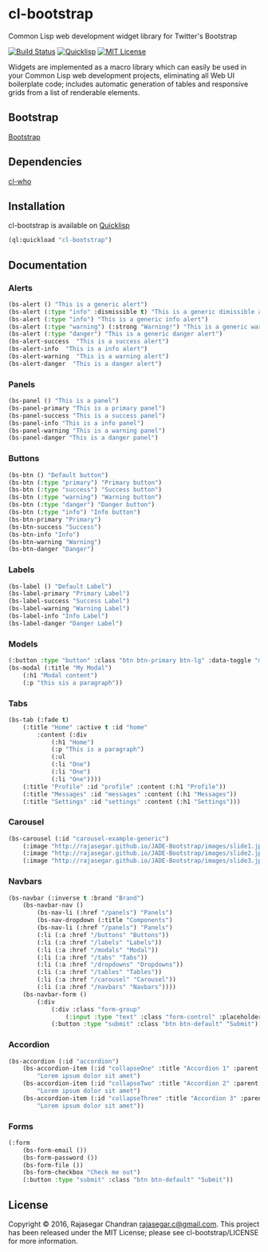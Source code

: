 # cl-bootstrap
Common Lisp web development widget library for Twitter's Bootstrap

[![Build Status](https://travis-ci.org/rajasegar/cl-bootstrap.svg?branch=master)](https://travis-ci.org/rajasegar/cl-bootstrap)
[![Quicklisp](http://quickdocs.org/badge/cl-bootstrap.svg)](http://quickdocs.org/cl-bootstrap/)
[![MIT License](https://img.shields.io/badge/license-MIT-blue.svg)](./LICENSE)

Widgets are implemented as a macro library which can easily be used in your Common Lisp web development projects, eliminating all Web UI boilerplate code; includes automatic generation of tables and responsive grids from a list of renderable elements.

## Bootstrap
[Bootstrap](http://getbootstrap.com)


## Dependencies
[cl-who](https://github.com/edicl/cl-who)

## Installation
cl-bootstrap is available on [Quicklisp](http://quicklisp.org)
```lisp
(ql:quickload "cl-bootstrap")
```


## Documentation

### Alerts

```lisp
(bs-alert () "This is a generic alert")
(bs-alert (:type "info" :dismissible t) "This is a generic dimissible alert")
(bs-alert (:type "info") "This is a generic info alert")
(bs-alert (:type "warning") (:strong "Warning!") "This is a generic warning alert")
(bs-alert (:type "danger") "This is a generic danger alert")
(bs-alert-success  "This is a success alert")
(bs-alert-info  "This is a info alert")
(bs-alert-warning  "This is a warning alert")
(bs-alert-danger  "This is a danger alert")
```

### Panels
```lisp
(bs-panel () "This is a panel")
(bs-panel-primary "This is a primary panel")
(bs-panel-success "This is a success panel")
(bs-panel-info "This is a info panel")
(bs-panel-warning "This is a warning panel")
(bs-panel-danger "This is a danger panel")
```

### Buttons
```lisp
(bs-btn () "Default button")
(bs-btn (:type "primary") "Primary button")
(bs-btn (:type "success") "Success button")
(bs-btn (:type "warning") "Warning button")
(bs-btn (:type "danger") "Danger button")
(bs-btn (:type "info") "Info button") 
(bs-btn-primary "Primary")
(bs-btn-success "Success")
(bs-btn-info "Info")
(bs-btn-warning "Warning")
(bs-btn-danger "Danger")
``` 

### Labels
```lisp
(bs-label () "Default Label")
(bs-label-primary "Primary Label")
(bs-label-success "Success Label")
(bs-label-warning "Warning Label")
(bs-label-info "Info Label")
(bs-label-danger "Danger Label")
```

### Models
```lisp
(:button :type "button" :class "btn btn-primary btn-lg" :data-toggle "modal" :data-target "#myModal" "Launch demo modal")
(bs-modal (:title "My Modal")
	(:h1 "Modal content")
	(:p "this sis a paragraph"))
```

### Tabs
```lisp
(bs-tab (:fade t) 
	(:title "Home" :active t :id "home"
		:content (:div
			(:h1 "Home")
			(:p "This is a paragraph")
			(:ul
			(:li "One")
			(:li "One")
			(:li "One"))))
	(:title "Profile" :id "profile" :content (:h1 "Profile"))
	(:title "Messages" :id "messages" :content (:h1 "Messages"))
	(:title "Settings" :id "settings" :content (:h1 "Settings")))
```

### Carousel
```lisp
(bs-carousel (:id "carousel-example-generic")
	(:image "http://rajasegar.github.io/JADE-Bootstrap/images/slide1.jpg" :caption "Caption 1" :active t)
	(:image "http://rajasegar.github.io/JADE-Bootstrap/images/slide2.jpg" :caption "Caption 2" )
	(:image "http://rajasegar.github.io/JADE-Bootstrap/images/slide3.jpg" :caption "Caption 3" ))
```

### Navbars
```lisp
(bs-navbar (:inverse t :brand "Brand")
	(bs-navbar-nav ()
		(bs-nav-li (:href "/panels") "Panels")
		(bs-nav-dropdown (:title "Components")
		(bs-nav-li (:href "/panels") "Panels")
		(:li (:a :href "/buttons" "Buttons"))
		(:li (:a :href "/labels" "Labels"))
		(:li (:a :href "/modals" "Modal"))
		(:li (:a :href "/tabs" "Tabs"))
		(:li (:a :href "/dropdowns" "Dropdowns"))
		(:li (:a :href "/tables" "Tables"))
		(:li (:a :href "/carousel" "Carousel"))
		(:li (:a :href "/navbars" "Navbars"))))
	(bs-navbar-form ()
		(:div
			(:div :class "form-group"
				(:input :type "text" :class "form-control" :placeholder "Search"))
			(:button :type "submit" :class "btn btn-default" "Submit"))))
```

### Accordion
```lisp
(bs-accordion (:id "accordion")
	(bs-accordion-item (:id "collapseOne" :title "Accordion 1" :parent "accordion" :active t)
		"Lorem ipsum dolor sit amet")
	(bs-accordion-item (:id "collapseTwo" :title "Accordion 2" :parent "accordion")
		"Lorem ipsum dolor sit amet")
	(bs-accordion-item (:id "collapseThree" :title "Accordion 3" :parent "accordion")
		"Lorem ipsum dolor sit amet"))
```


### Forms
```lisp
(:form
	(bs-form-email ())
	(bs-form-password ())
	(bs-form-file ())
	(bs-form-checkbox "Check me out")
	(:button :type "submit" :class "btn btn-default" "Submit"))
```



## License

Copyright © 2016, Rajasegar Chandran <rajasegar.c@gmail.com>. This project has been released under the MIT License; please see cl-bootstrap/LICENSE for more information.
